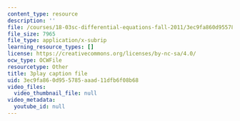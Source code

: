 ```yaml
---
content_type: resource
description: ''
file: /courses/18-03sc-differential-equations-fall-2011/3ec9fa860d955785aaad11dfb6f08b68_Fo3Jq1blKk.vtt
file_size: 7965
file_type: application/x-subrip
learning_resource_types: []
license: https://creativecommons.org/licenses/by-nc-sa/4.0/
ocw_type: OCWFile
resourcetype: Other
title: 3play caption file
uid: 3ec9fa86-0d95-5785-aaad-11dfb6f08b68
video_files:
  video_thumbnail_file: null
video_metadata:
  youtube_id: null
---
```

